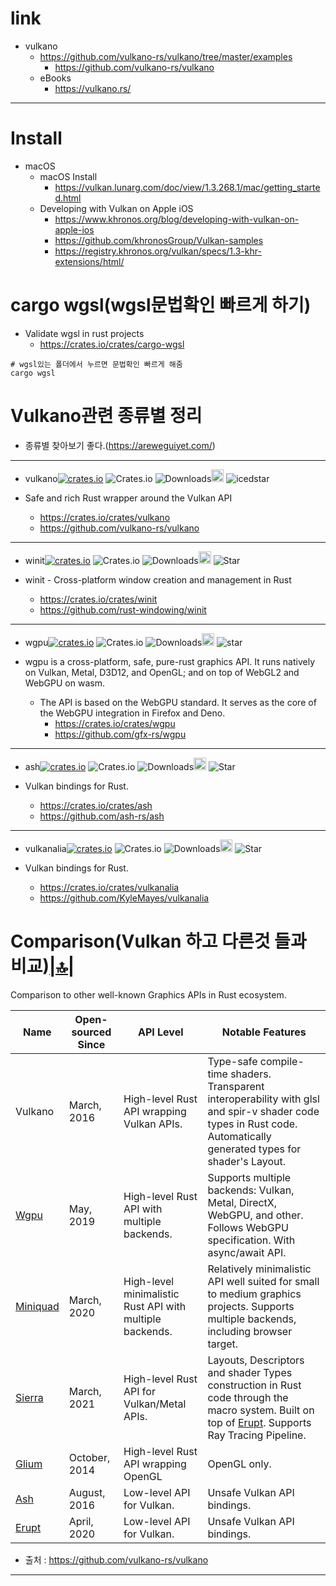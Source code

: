 # link
- vulkano
  - https://github.com/vulkano-rs/vulkano/tree/master/examples
    - https://github.com/vulkano-rs/vulkano
  - eBooks
    - https://vulkano.rs/

<hr />

# Install
- macOS
  - macOS Install
    - https://vulkan.lunarg.com/doc/view/1.3.268.1/mac/getting_started.html
  - Developing with Vulkan on Apple iOS
    - https://www.khronos.org/blog/developing-with-vulkan-on-apple-ios
    - https://github.com/khronosGroup/Vulkan-samples
    - https://registry.khronos.org/vulkan/specs/1.3-khr-extensions/html/

# cargo wgsl(wgsl문법확인 빠르게 하기)
- Validate wgsl in rust projects
  - https://crates.io/crates/cargo-wgsl

```
# wgsl있는 폴더에서 누르면 문법확인 빠르게 해줌
cargo wgsl
```

# Vulkano관련 종류별 정리

- 종류별 찾아보기 좋다.(https://areweguiyet.com/)

<hr />

- vulkano[![crates.io](https://img.shields.io/crates/v/vulkano.svg)](https://crates.io/crates/vulkano)
![Crates.io](https://img.shields.io/crates/l/vulkano)
![Downloads](https://img.shields.io/crates/d/vulkano.svg)<a href="https://github.com/vulkano-rs/vulkano"><img alt="githubicon" width="20px" src="https://user-images.githubusercontent.com/67513038/218287708-001511d7-1cce-42d3-92d2-4a61193b38f0.png" /></a>
![icedstar](https://img.shields.io/github/stars/vulkano-rs/vulkano.svg)

- Safe and rich Rust wrapper around the Vulkan API

  - https://crates.io/crates/vulkano
  - https://github.com/vulkano-rs/vulkano

<hr />

- winit[![crates.io](https://img.shields.io/crates/v/winit.svg)](https://crates.io/crates/winit)
![Crates.io](https://img.shields.io/crates/l/winit)
![Downloads](https://img.shields.io/crates/d/winit.svg)<a href="https://github.com/rust-windowing/winit"><img alt="githubicon" width="20px" src="https://user-images.githubusercontent.com/67513038/218287708-001511d7-1cce-42d3-92d2-4a61193b38f0.png" /></a>
![Star](https://img.shields.io/github/stars/rust-windowing/winit.svg)

- winit - Cross-platform window creation and management in Rust
  - https://crates.io/crates/winit
  - https://github.com/rust-windowing/winit

<hr />

- wgpu[![crates.io](https://img.shields.io/crates/v/wgpu.svg)](https://crates.io/crates/wgpu)
![Crates.io](https://img.shields.io/crates/l/wgpu)
![Downloads](https://img.shields.io/crates/d/wgpu.svg)<a href="https://github.com/gfx-rs/wgpu"><img alt="githubicon" width="20px" src="https://user-images.githubusercontent.com/67513038/218287708-001511d7-1cce-42d3-92d2-4a61193b38f0.png" /></a>
![star](https://img.shields.io/github/stars/gfx-rs/wgpu.svg)

- wgpu is a cross-platform, safe, pure-rust graphics API. It runs natively on Vulkan, Metal, D3D12, and OpenGL; and on top of WebGL2 and WebGPU on wasm.
  - The API is based on the WebGPU standard. It serves as the core of the WebGPU integration in Firefox and Deno.
    - https://crates.io/crates/wgpu
    - https://github.com/gfx-rs/wgpu

<hr />

- ash[![crates.io](https://img.shields.io/crates/v/ash.svg)](https://crates.io/crates/ash)
![Crates.io](https://img.shields.io/crates/l/ash)
![Downloads](https://img.shields.io/crates/d/ash.svg)<a href="https://github.com/ash-rs/ash"><img alt="githubicon" width="20px" src="https://user-images.githubusercontent.com/67513038/218287708-001511d7-1cce-42d3-92d2-4a61193b38f0.png" /></a>
![Star](https://img.shields.io/github/stars/ash-rs/ash.svg)

- Vulkan bindings for Rust. 
  - https://crates.io/crates/ash
  - https://github.com/ash-rs/ash

<hr />

- vulkanalia[![crates.io](https://img.shields.io/crates/v/vulkanalia.svg)](https://crates.io/crates/vulkanalia)
![Crates.io](https://img.shields.io/crates/l/vulkanalia)
![Downloads](https://img.shields.io/crates/d/vulkanalia.svg)<a href="https://github.com/KyleMayes/vulkanalia"><img alt="githubicon" width="20px" src="https://user-images.githubusercontent.com/67513038/218287708-001511d7-1cce-42d3-92d2-4a61193b38f0.png" /></a>
![Star](https://img.shields.io/github/stars/KyleMayes/vulkanalia.svg)

- Vulkan bindings for Rust. 
  - https://crates.io/crates/vulkanalia
  - https://github.com/KyleMayes/vulkanalia

# Comparison(Vulkan 하고 다른것 들과 비교)[|🔝|](#link)

Comparison to other well-known Graphics APIs in Rust ecosystem.

| Name | Open-sourced Since | API Level | Notable Features |
| ---- | ------------------ | --------- | ------------- |
| Vulkano | March, 2016 | High-level Rust API wrapping Vulkan APIs. | Type-safe compile-time shaders. Transparent interoperability with glsl and spir-v shader code types in Rust code. Automatically generated types for shader's Layout. |
| [Wgpu](https://github.com/gfx-rs/wgpu) | May, 2019 | High-level Rust API with multiple backends. | Supports multiple backends: Vulkan, Metal, DirectX, WebGPU, and other. Follows WebGPU specification. With async/await API. |
| [Miniquad](https://github.com/not-fl3/miniquad) | March, 2020 | High-level minimalistic Rust API with multiple backends. | Relatively minimalistic API well suited for small to medium graphics projects. Supports multiple backends, including browser target. |
| [Sierra](https://github.com/zakarumych/sierra) | March, 2021 | High-level Rust API for Vulkan/Metal APIs. | Layouts, Descriptors and shader Types construction in Rust code through the macro system. Built on top of [Erupt](https://gitlab.com/Friz64/erupt). Supports Ray Tracing Pipeline. |
| [Glium](https://github.com/glium/glium) | October, 2014 | High-level Rust API wrapping OpenGL | OpenGL only. |
| [Ash](https://github.com/MaikKlein/ash) | August, 2016 | Low-level API for Vulkan. | Unsafe Vulkan API bindings. |
| [Erupt](https://gitlab.com/Friz64/erupt) | April, 2020 | Low-level API for Vulkan. | Unsafe Vulkan API bindings. |

- 출처 : https://github.com/vulkano-rs/vulkano

<hr>
